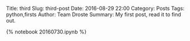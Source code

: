 Title: third
Slug: third-post
Date: 2016-08-29 22:00
Category: Posts
Tags: python,firsts
Author: Team Droste 
Summary: My first post, read it to find out.

{% notebook 20160730.ipynb %}
